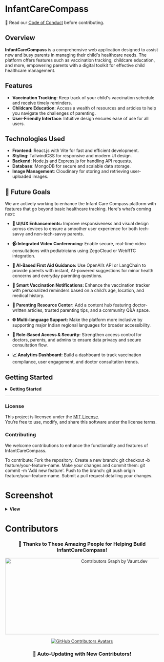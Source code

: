 # InfantCareCompass
📜 Read our [Code of Conduct](CODE_OF_CONDUCT.md) before contributing.

## Overview

**InfantCareCompass** is a comprehensive web application designed to assist new and busy parents in managing their child's healthcare needs. The platform offers features such as vaccination tracking, childcare education, and more, empowering parents with a digital toolkit for effective child healthcare management. 

## Features

- **Vaccination Tracking**: Keep track of your child's vaccination schedule and receive timely reminders.
- **Childcare Education**: Access a wealth of resources and articles to help you navigate the challenges of parenting.
- **User-Friendly Interface**: Intuitive design ensures ease of use for all users.

## Technologies Used

- **Frontend**: React.js with Vite for fast and efficient development.
- **Styling**: TailwindCSS for responsive and modern UI design.
- **Backend**: Node.js and Express.js for handling API requests.
- **Database**: MongoDB for secure and scalable data storage.
- **Image Management**: Cloudinary for storing and retrieving user-uploaded images.

## 🚀 Future Goals

We are actively working to enhance the Infant Care Compass platform with features that go beyond basic healthcare tracking. Here's what’s coming next:

- **🎨 UI/UX Enhancements:** Improve responsiveness and visual design across devices to ensure a smoother user experience for both tech-savvy and non-tech-savvy parents.
  
- **📹 Integrated Video Conferencing:** Enable secure, real-time video consultations with pediatricians using ZegoCloud or WebRTC integration.

- **🤖 AI-Based First Aid Guidance:** Use OpenAI’s API or LangChain to provide parents with instant, AI-powered suggestions for minor health concerns and everyday parenting questions.

- **📅 Smart Vaccination Notifications:** Enhance the vaccination tracker with personalized reminders based on a child’s age, location, and medical history.

- **📰 Parenting Resource Center:** Add a content hub featuring doctor-written articles, trusted parenting tips, and a community Q&A space.

- **🌐 Multi-language Support:** Make the platform more inclusive by supporting major Indian regional languages for broader accessibility.

- **🔐 Role-Based Access & Security:** Strengthen access control for doctors, parents, and admins to ensure data privacy and secure consultation flow.

- **📈 Analytics Dashboard:** Build a dashboard to track vaccination compliance, user engagement, and doctor consultation trends.

## Getting Started
<details>
    <summary><b> Getting Started  </b></summary><br>
### Prerequisites

- Node.js installed on your machine.
- MongoDB instance running locally or a cloud MongoDB URI.
- Cloudinary account for image management.

### Installation

1. **Clone the repository:**

   ```bash
   git clone https://github.com/Amarjha01/InfantCareCompass.git
   cd InfantCareCompass

2. **Install dependencies:**

    ```bash
    # Install server dependencies
    npm install

    # Navigate to the client directory and install dependencies
    cd client
    npm install

3. **Set up environment variables:**
Create a .env file in the root directory and add the following:

   ```bash
   PORT=5000
   MONGO_URI=your_mongodb_uri
   CLOUDINARY_CLOUD_NAME=your_cloudinary_cloud_name
   CLOUDINARY_API_KEY=your_cloudinary_api_key
   CLOUDINARY_API_SECRET=your_cloudinary_api_secret

4. **Run the application:**
   ```bash
   # Start the backend server
   npm start

   # In a separate terminal, navigate to the client directory and start the frontend
   cd client
   npm run dev


5. **Project Structure:**

   ```bash
   InfantCareCompass/
   ├── client/                 # React frontend
   │   ├── public/             # Public assets
   │   └── src/                # Source files
   │       ├── components/     # Reusable components
   │       ├── pages/          # Page components
   │       ├── App.jsx         # Main App component
   │       └── index.css       # TailwindCSS configuration
   ├── server/                 # Node.js backend
   │   ├── models/             # Mongoose models
   │   ├── routes/             # API routes
   │   ├── controllers/        # Route handlers
   │   └── index.js            # Entry point for the server
   ├── .env                    # Environment variables
   ├── package.json            # NPM package configuration
   └── README.md               # Project documentation
</details>

---

### License

This project is licensed under the [MIT License](LICENSE).  
You’re free to use, modify, and share this software under the license terms.

### Contributing

We welcome contributions to enhance the functionality and features of InfantCareCompass.

To contribute:
Fork the repository.
Create a new branch: git checkout -b feature/your-feature-name.
Make your changes and commit them: git commit -m 'Add new feature'.
Push to the branch: git push origin feature/your-feature-name.
Submit a pull request detailing your changes.

# Screenshot 

<details>	
 <summary><b> View </b></summary><br>
<div style='display:flex; align-items:center; gap: 10px;' align='center'>
<img width="1920" height="5177" alt="screencapture-infantcarecompass-live-2025-07-20-10_41_19-min" src="https://github.com/user-attachments/assets/edecafaf-4f96-4969-835d-ca81720253e7" />



 </div>
</details>

# Contributors



<h3 align="center">🙏 Thanks to These Amazing People for Helping Build <strong>InfantCareCompass</strong>!</h3>

<p align="center">
  <!-- Vaunt.dev (auto-updating SVG contributors graph) -->
  <a href="https://github.com/Amarjha01/InfantCareCompass/graphs/contributors">
    <img 
      src="https://api.vaunt.dev/v1/github/entities/Amarjha01/repositories/InfantCareCompass/contributors?format=svg&limit=54" 
      width="700" 
      height="250" 
      alt="Contributors Graph by Vaunt.dev" 
    />
  </a>
</p>

<p align="center">
  <!-- Contrib.rocks (profile avatars grid) -->
  <a href="https://github.com/Amarjha01/InfantCareCompass/graphs/contributors">
    <img 
      src="https://contrib.rocks/image?repo=Amarjha01/InfantCareCompass&max=300" 
      alt="GitHub Contributors Avatars" 
    />
  </a>
</p>

<h3 align="center">🔄 Auto-Updating with New Contributors!</h3>
